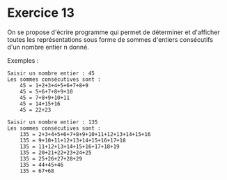# Exercice 13

On se propose d'écrire programme qui permet de déterminer et d'afficher toutes les représentations sous forme de sommes d'entiers consécutifs d'un nombre entier n donné.

Exemples :
```
Saisir un nombre entier : 45
Les sommes consécutives sont :
    45 = 1+2+3+4+5+6+7+8+9
    45 = 5+6+7+8+9+10
    45 = 7+8+9+10+11
    45 = 14+15+16
    45 = 22+23
```

```
Saisir un nombre entier : 135
Les sommes consécutives sont :
    135 = 2+3+4+5+6+7+8+9+10+11+12+13+14+15+16
    135 = 9+10+11+12+13+14+15+16+17+18
    135 = 11+12+13+14+15+16+17+18+19
    135 = 20+21+22+23+24+25
    135 = 25+26+27+28+29
    135 = 44+45+46
    135 = 67+68
```